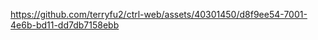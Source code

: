 <!-- markdownlint-disable -->
<p align="center">
 

https://github.com/terryfu2/ctrl-web/assets/40301450/d8f9ee54-7001-4e6b-bd11-dd7db7158ebb


</p>
